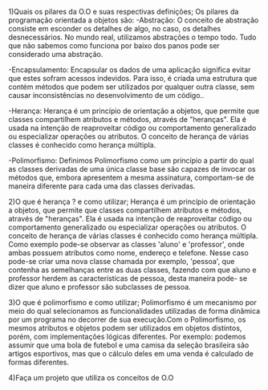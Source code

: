 1)Quais os pilares da O.O e suas respectivas definições;
Os pilares da programação orientada a objetos são: 
-Abstração: O conceito de abstração consiste em esconder os detalhes de algo, no caso, os detalhes desnecessários. No mundo real, utilizamos abstrações o tempo todo. Tudo que não sabemos como funciona por baixo dos panos pode ser considerado uma abstração.

-Encapsulamento: Encapsular os dados de uma aplicação significa evitar que estes sofram acessos indevidos. Para isso, é criada uma estrutura que contém métodos que podem ser utilizados por qualquer outra classe, sem causar inconsistências no desenvolvimento de um código..

-Herança: Herança é um princípio de orientação a objetos, que permite que classes compartilhem atributos e métodos, através de "heranças". Ela é usada na intenção de reaproveitar código ou comportamento generalizado ou especializar operações ou atributos. O conceito de herança de várias classes é conhecido como herança múltipla.

-Polimorfismo: Definimos Polimorfismo como um princípio a partir do qual as classes derivadas de uma única classe base são capazes de invocar os métodos que, embora apresentem a mesma assinatura, comportam-se de maneira diferente para cada uma das classes derivadas.


2)O que é herança ? e como utilizar;
Herança é um princípio de orientação a objetos, que permite que classes compartilhem atributos e métodos, através de "heranças". Ela é usada na intenção de reaproveitar código ou comportamento generalizado ou especializar operações ou atributos. O conceito de herança de várias classes é conhecido como herança múltipla. Como exemplo pode-se observar as classes 'aluno' e 'professor', onde ambas possuem atributos como nome, endereço e telefone. Nesse caso pode-se criar uma nova classe chamada por exemplo, 'pessoa', que contenha as semelhanças entre as duas classes, fazendo com que aluno e professor herdem as características de pessoa, desta maneira pode- se dizer que aluno e professor são subclasses de pessoa.

3)O que é polimorfismo e como utilizar;
Polimorfismo é um mecanismo por meio do qual selecionamos as funcionalidades utilizadas de forma dinâmica por um programa no decorrer de sua execução.Com o Polimorfismo, os mesmos atributos e objetos podem ser utilizados em objetos distintos, porém, com implementações lógicas diferentes.
Por exemplo: podemos assumir que uma bola de futebol e uma camisa da seleção brasileira são artigos esportivos, mas que o cálculo deles em uma venda é calculado de formas diferentes.


4)Faça um projeto que utiliza os conceitos de O.O

